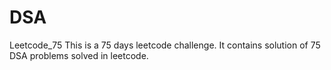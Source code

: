 # DSA
Leetcode_75
This is a 75 days leetcode challenge.
It contains solution of 75 DSA problems solved in leetcode.
